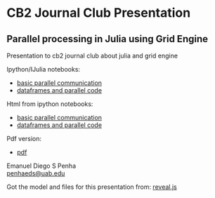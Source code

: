 # CB2 Journal Club Presentation
## Parallel processing in Julia using Grid Engine
Presentation to cb2 journal club about julia and grid engine

Ipython/IJulia notebooks:   

  - [basic parallel communication](ipython_ijulia_examples/cb2_basic_parallel_communication.ipynb)   
  - [dataframes and parallel code](ipython_ijulia_examples/cb2_julia_parallel_dataframe.ipynb)   
  
Html from ipython notebooks: 

  - [basic parallel communication](ipython_ijulia_examples/cb2_basic_parallel_communication.html)   
  - [dataframes and parallel code](ipython_ijulia_examples/cb2_julia_parallel_dataframe.html)   

Pdf version:
  - [pdf](cb2_julia_parallel/CB2%20-%20Journal%20Club%20-%20Julia%20and%20Grid%20Engine.pdf)
  
  Emanuel Diego S Penha   
  [penhaeds@uab.edu](penhaeds@uab.edu)   
  
Got the model and files for this presentation from:
[reveal.js](https://github.com/hakimel/reveal.js/)
  



